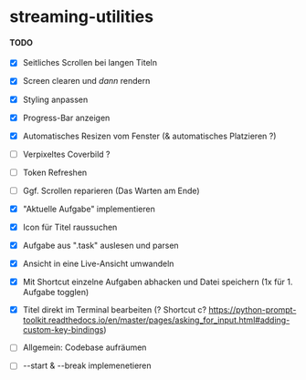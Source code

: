 # streaming-utilities

#### TODO
- [x] Seitliches Scrollen bei langen Titeln
- [x] Screen clearen und *dann* rendern
- [x] Styling anpassen
- [x] Progress-Bar anzeigen
- [x] Automatisches Resizen vom Fenster (& automatisches Platzieren ?)
- [ ] Verpixeltes Coverbild ?
- [ ] Token Refreshen
- [ ] Ggf. Scrollen reparieren (Das Warten am Ende)

- [x] "Aktuelle Aufgabe" implementieren
- [x] Icon für Titel raussuchen
- [x] Aufgabe aus ".task" auslesen und parsen
- [x] Ansicht in eine Live-Ansicht umwandeln
- [x] Mit Shortcut einzelne Aufgaben abhacken und Datei speichern (1x für 1. Aufgabe togglen)
- [x] Titel direkt im Terminal bearbeiten (? Shortcut c? https://python-prompt-toolkit.readthedocs.io/en/master/pages/asking_for_input.html#adding-custom-key-bindings)

- [ ] Allgemein: Codebase aufräumen

- [ ] --start & --break implemenetieren